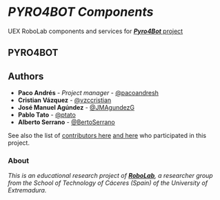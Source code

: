 # _PYRO4BOT Components_
UEX RoboLab components and services for [_**Pyro4Bot**_ project](https://github.com/BertoSerrano/pyro4bot)


## PYRO4BOT

## Authors

* **Paco Andrés** - *Project manager* - [@pacoandresh](https://github.com/pacoandresh)
* **Cristian Vázquez** - [@vzccristian](https://github.com/vzccristian)
* **José Manuel Agúndez** - [@JMAgundezG](https://github.com/JMAgundezG)
* **Pablo Tato** - [@ptato](https://github.com/ptato)
* **Alberto Serrano** - [@BertoSerrano](https://github.com/BertoSerrano)


See also the list of [contributors here](https://github.com/BertoSerrano/pyro4bot/graphs/contributors) 
[and here](https://github.com/BertoSerrano/pyro4bot_components/graphs/contributors)
who participated in this project.



### About

_This is an educational research project of [**RoboLab**](https://robolab.unex.es/), a researcher group from the School
of Technology of Cáceres (Spain) of the University of Extremadura._
